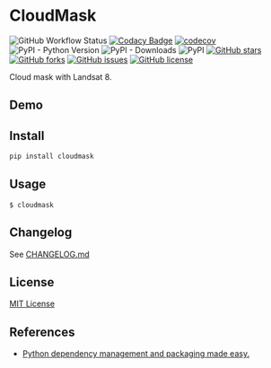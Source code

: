 # CloudMask

![GitHub Workflow Status](https://img.shields.io/github/workflow/status/XavierJiezou/CloudMask/Release)
[![Codacy Badge](https://app.codacy.com/project/badge/Grade/c2f85c8d6b8a4892b40059703f087eab)](https://www.codacy.com/gh/XavierJiezou/CloudMask/dashboard?utm_source=github.com&amp;utm_medium=referral&amp;utm_content=XavierJiezou/CloudMask&amp;utm_campaign=Badge_Grade)
[![codecov](https://codecov.io/gh/XavierJiezou/CloudMask/branch/main/graph/badge.svg?token=AFQB7E7JID)](https://codecov.io/gh/XavierJiezou/CloudMask)
![PyPI - Python Version](https://img.shields.io/pypi/pyversions/CloudMask)
![PyPI - Downloads](https://img.shields.io/pypi/dm/CloudMask)
![PyPI](https://img.shields.io/pypi/v/CloudMask)
[![GitHub stars](https://img.shields.io/github/stars/XavierJiezou/CloudMask)](https://github.com/XavierJiezou/CloudMask/stargazers)
[![GitHub forks](https://img.shields.io/github/forks/XavierJiezou/CloudMask)](https://github.com/XavierJiezou/CloudMask/network)
[![GitHub issues](https://img.shields.io/github/issues/XavierJiezou/CloudMask)](https://github.com/XavierJiezou/CloudMask/issues)
[![GitHub license](https://img.shields.io/github/license/XavierJiezou/CloudMask)](https://github.com/XavierJiezou/CloudMask/blob/main/LICENSE)

Cloud mask with Landsat 8.

## Demo

## Install

```bash
pip install cloudmask
```

## Usage

`$ cloudmask`

## Changelog

See [CHANGELOG.md](CHANGELOG.md)

## License

[MIT License](License)

## References

- [Python dependency management and packaging made easy.](https://github.com/python-poetry/poetry)
